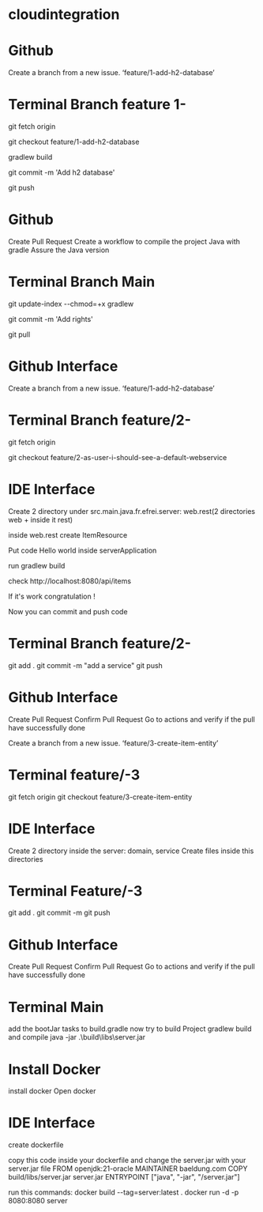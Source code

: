 # cloudintegration

# Github
Create a branch from a new issue. ‘feature/1-add-h2-database’

# Terminal Branch feature 1-
git fetch origin

git checkout feature/1-add-h2-database

gradlew build

git commit -m 'Add h2 database'

git push

# Github
Create Pull Request
Create a workflow to compile the project 
Java with gradle
Assure the Java version

# Terminal Branch Main
git update-index --chmod=+x gradlew

git commit -m 'Add rights'

git pull

# Github Interface
Create a branch from a new issue. ‘feature/1-add-h2-database’

# Terminal Branch feature/2-
git fetch origin

git checkout feature/2-as-user-i-should-see-a-default-webservice

# IDE Interface
Create 2 directory under src.main.java.fr.efrei.server: web.rest(2 directories web + inside it rest)

inside web.rest create ItemResource

Put code Hello world inside serverApplication

run gradlew build

check http://localhost:8080/api/items

If it's work congratulation !

Now you can commit and push code

# Terminal Branch feature/2-
git add .
git commit -m "add a service"
git push

# Github Interface
Create Pull Request
Confirm Pull Request
Go to actions and verify if the pull have successfully done

Create a branch from a new issue. ‘feature/3-create-item-entity’

# Terminal feature/-3
git fetch origin
git checkout feature/3-create-item-entity

# IDE Interface
Create 2 directory inside the server: domain, service
Create files inside this directories

# Terminal Feature/-3
git add .
git commit -m
git push

# Github Interface
Create Pull Request
Confirm Pull Request
Go to actions and verify if the pull have successfully done

# Terminal Main
add the bootJar tasks to build.gradle 
now try to build Project
gradlew build
and compile
java -jar .\build\libs\server.jar

# Install Docker
install docker
Open docker

# IDE Interface
create dockerfile

copy this code inside your dockerfile and change the server.jar with your server.jar file
FROM openjdk:21-oracle
MAINTAINER baeldung.com
COPY build/libs/server.jar server.jar
ENTRYPOINT ["java", "-jar", "/server.jar"]

run this commands:
docker build --tag=server:latest .
docker run -d -p 8080:8080 server